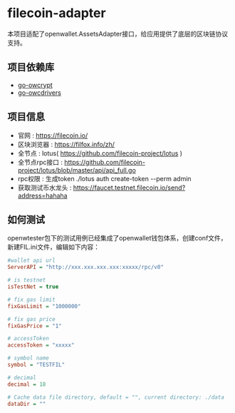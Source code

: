 # filecoin-adapter

本项目适配了openwallet.AssetsAdapter接口，给应用提供了底层的区块链协议支持。

## 项目依赖库

- [go-owcrypt](https://github.com/blocktree/go-owcrypt.git)
- [go-owcdrivers](https://github.com/blocktree/.git)

## 项目信息
- 官网 : https://filecoin.io/
- 区块浏览器 : https://filfox.info/zh/
- 全节点 : lotus( https://github.com/filecoin-project/lotus )
- 全节点rpc接口 : https://github.com/filecoin-project/lotus/blob/master/api/api_full.go
- rpc权限 : 生成token ./lotus auth create-token --perm admin
- 获取测试币水龙头 : https://faucet.testnet.filecoin.io/send?address=hahaha

## 如何测试

openwtester包下的测试用例已经集成了openwallet钱包体系，创建conf文件，新建FIL.ini文件，编辑如下内容：

```ini
#wallet api url
ServerAPI = "http://xxx.xxx.xxx.xxx:xxxxx/rpc/v0"

# is testnet
isTestNet = true

# fix gas limit
fixGasLimit = "1000000"

# fix gas price
fixGasPrice = "1"

# accessToken
accessToken = "xxxxx"

# symbol name
symbol = "TESTFIL"

# decimal
decimal = 18

# Cache data file directory, default = "", current directory: ./data
dataDir = ""
```
